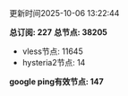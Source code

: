 更新时间2025-10-06 13:22:44

**总订阅: 227**
**总节点: 38205**
- vless节点: 11645
- hysteria2节点: 14

**google ping有效节点: 147**

